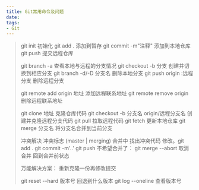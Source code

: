 ```yaml
---
title: Git常用命令及问题
date: 
tags:
- Git
---
```


> git  init      初始化
> git add .    添加到暂存
> git commit -m"注释"      添加到本地仓库
> git push     提交远程仓库
>
> 
>
> git branch -a      查看本地与远程的分支情况
> git checkout -b 分支     创建并切换到相应分支
> git branch -d/-D 分支名      删除本地分支
> git push  origin :远程分支     删除远程分支
>
> 
>
> git remote add origin 地址     添加远程联系地址
> git remote remove origin      删除远程联系地址
>
> 
>
> git clone 地址   克隆仓库代码
> git checkout -b 分支名  origin/远程分支名      创建并克隆远程分支代码
> git pull        拉取远程代码
> git fetch      更新本地仓库
> git merge 分支名     将分支名合并到当前分支
>
> 
>
> 冲突解决
>  冲突标志    (master | merging)  合并中
>  找出冲突代码  修改。git add .  git commit -m'..'   git push
>  不希望合并了：  git merge --abort  取消合并  回到合并前状态
>
>  万能解决方案：
>     重新克隆一份再修改提交
>
>  git reset --hard 版本号   回退到什么版本
>  git log --oneline    查看版本号
